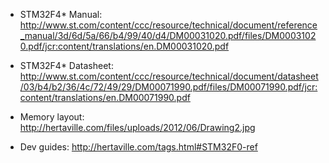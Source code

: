 
- STM32F4* Manual:
    http://www.st.com/content/ccc/resource/technical/document/reference_manual/3d/6d/5a/66/b4/99/40/d4/DM00031020.pdf/files/DM00031020.pdf/jcr:content/translations/en.DM00031020.pdf
- STM32F4* Datasheet:
    http://www.st.com/content/ccc/resource/technical/document/datasheet/03/b4/b2/36/4c/72/49/29/DM00071990.pdf/files/DM00071990.pdf/jcr:content/translations/en.DM00071990.pdf

- Memory layout:
    http://hertaville.com/files/uploads/2012/06/Drawing2.jpg

- Dev guides:
    http://hertaville.com/tags.html#STM32F0-ref
